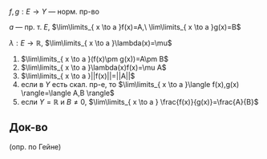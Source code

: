$f, g: E\to Y$ — норм. пр-во

$a$ — пр. т. $E$, $\lim\limits_{ x \to a }f(x)=A,\ \lim\limits_{ x \to a }g(x)=B$

$\lambda: E\to \mathbb{R},$ $\lim\limits_{ x \to a }\lambda(x)=\mu$

1. $\lim\limits_{ x \to a }(f(x)\pm g(x))=A\pm B$
2. $\lim\limits_{ x \to a }\lambda(x)f(x)=\mu A$
3. $\lim\limits_{ x \to a }||f(x)||=||A||$
4. если в $Y$ есть скал. пр-е, то $\lim\limits_{ x \to a }\langle f(x),g(x) \rangle=\langle A,B \rangle$
5. если $Y=\mathbb{R}$ и $B\neq0,$ $\lim\limits_{ x \to a } \frac{f(x)}{g(x)}=\frac{A}{B}$
## Док-во

(опр. по Гейне)